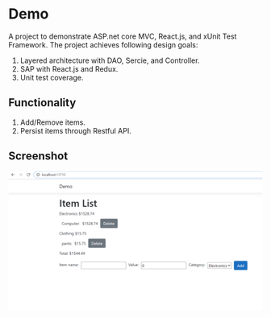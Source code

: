 # Demo

A project to demonstrate ASP.net core MVC, React.js, and xUnit Test Framework. The project achieves following design
goals:

1. Layered architecture with DAO, Sercie, and Controller.
2. SAP with React.js and Redux.
3. Unit test coverage.

## Functionality

1. Add/Remove items.
2. Persist items through Restful API.

## Screenshot

![screenshot](https://github.com/kayqiancao/Demo/blob/main/Demo/screenshot.png?raw=true)
